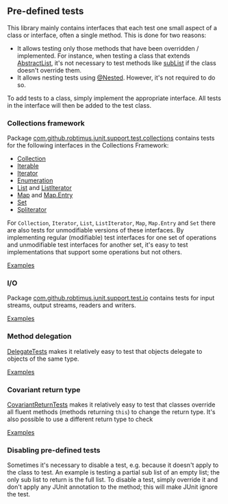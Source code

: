 <head>
  <title>Pre-defined tests</title>
</head>

## Pre-defined tests

This library mainly contains interfaces that each test one small aspect of a class or interface, often a single method. This is done for two reasons:

* It allows testing only those methods that have been overridden / implemented. For instance, when testing a class that extends [AbstractList](https://docs.oracle.com/javase/8/docs/api/java/util/AbstractList.html), it's not necessary to test methods like [subList](https://docs.oracle.com/javase/8/docs/api/java/util/List.html#subList-int-int-) if the class doesn't override them.
* It allows nesting tests using [@Nested](https://junit.org/junit5/docs/current/api/org.junit.jupiter.api/org/junit/jupiter/api/Nested.html). However, it's not required to do so.

To add tests to a class, simply implement the appropriate interface. All tests in the interface will then be added to the test class.

### Collections framework

Package [com.github.robtimus.junit.support.test.collections](apidocs/com/github/robtimus/junit/support/test/collections/package-summary.html) contains tests for the following interfaces in the Collections Framework:

* [Collection](apidocs/com/github/robtimus/junit/support/test/collections/CollectionTests.html)
* [Iterable](apidocs/com/github/robtimus/junit/support/test/collections/IterableTests.html)
* [Iterator](apidocs/com/github/robtimus/junit/support/test/collections/IteratorTests.html)
* [Enumeration](apidocs/com/github/robtimus/junit/support/test/collections/EnumerationTests.html)
* [List](apidocs/com/github/robtimus/junit/support/test/collections/ListTests.html) and [ListIterator](apidocs/com/github/robtimus/junit/support/test/collections/ListIteratorTests.html)
* [Map](apidocs/com/github/robtimus/junit/support/test/collections/MapTests.html) and [Map.Entry](apidocs/com/github/robtimus/junit/support/test/collections/MapEntryTests.html)
* [Set](apidocs/com/github/robtimus/junit/support/test/collections/SetTests.html)
* [Spliterator](apidocs/com/github/robtimus/junit/support/test/collections/SpliteratorTests.html)

For `Collection`, `Iterator`, `List`, `ListIterator`, `Map`, `Map.Entry` and `Set` there are also tests for unmodifiable versions of these interfaces. By implementing regular (modifiable) test interfaces for one set of operations and unmodifiable test interfaces for another set, it's easy to test implementations that support some operations but not others.

[Examples](https://github.com/robtimus/junit-support/tree/master/src/test/java/com/github/robtimus/junit/support/examples/collections)

### I/O

Package [com.github.robtimus.junit.support.test.io](apidocs/com/github/robtimus/junit/support/test/io/package-summary.html) contains tests for input streams, output streams, readers and writers.

[Examples](https://github.com/robtimus/junit-support/tree/master/src/test/java/com/github/robtimus/junit/support/examples/io)

### Method delegation

[DelegateTests](apidocs/com/github/robtimus/junit/support/test/DelegateTests.html) makes it relatively easy to test that objects delegate to objects of the same type.

[Examples](https://github.com/robtimus/junit-support/tree/master/src/test/java/com/github/robtimus/junit/support/examples/delegation)

### Covariant return type

[CovariantReturnTests](apidocs/com/github/robtimus/junit/support/test/CovariantReturnTests.html) makes it relatively easy to test that classes override all fluent methods (methods returning `this`) to change the return type. It's also possible to use a different return type to check 

[Examples](https://github.com/robtimus/junit-support/tree/master/src/test/java/com/github/robtimus/junit/support/examples/covariantreturn)

### Disabling pre-defined tests

Sometimes it's necessary to disable a test, e.g. because it doesn't apply to the class to test. An example is testing a partial sub list of an empty list; the only sub list to return is the full list. To disable a test, simply override it and don't apply any JUnit annotation to the method; this will make JUnit ignore the test.
